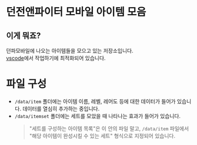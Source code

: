 # 던전앤파이터 모바일 아이템 모음

## 이게 뭐죠?

던파모바일에 나오는 아이템들을 모으고 있는 저장소입니다.  
[vscode](https://code.visualstudio.com/)에서 작업하기에 최적화되어 있습니다.  

# 파일 구성

- `/data/item` 폴더에는 아이템 이름, 레벨, 레어도 등에 대한 데이터가 들어가 있습니다. 데이터를 열심히 추가하는 중입니다.
- `/data/itemset` 폴더에는 세트를 모았을 때 나타나는 효과가 들어가 있습니다.
  > "세트를 구성하는 아이템 목록"은 이 안의 파일 말고, `/data/item` 파일에서 "해당 아이템이 완성시킬 수 있는 세트" 형식으로 지정되어 있습니다.

